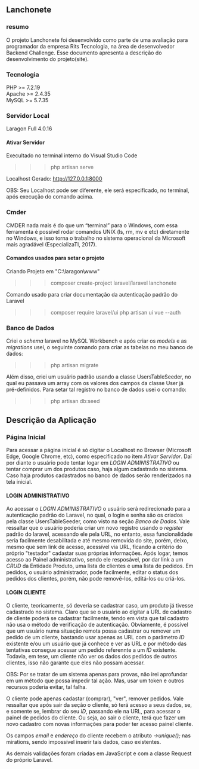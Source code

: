 ## Lanchonete

### resumo

O projeto Lanchonete foi desenvolvido como parte de uma avaliação para programador 
da empresa Rits Tecnologia, na área de desenvolvedor Backend Challenge. Esse 
documento apresenta a descrição do desenvolvimento do projeto(site).

### Tecnologia

PHP >= 7.2.19 <br>
Apache >= 2.4.35 <br>
MySQL >= 5.7.35 <br>

### Servidor Local

Laragon Full 4.0.16

#### Ativar Servidor

Execultado no terminal interno do Visual Studio Code

>>> php artisan serve

Localhost Gerado: http://127.0.0.1:8000

OBS: Seu Localhost pode ser diferente, ele será especificado, no terminal, após execução do comando acima.

### Cmder

CMDER nada mais é do que um “terminal” para o Windows, com essa ferramenta é possível rodar comandos UNIX (ls, rm, mv e etc) diretamente no Windows, e isso torna o trabalho no sistema operacional da Microsoft mais agradável (EspecializaTI, 2017).

#### Comandos usados para setar o projeto

Criando Projeto em "C:\laragon\www"

>>> composer create-project laravel/laravel lanchonete

Comando usado para criar documentação da autenticação padrão do Laravel

>>> composer require laravel/ui
>>> php artisan ui vue --auth

### Banco de Dados

Criei o *schema* laravel no MySQL Workbench e após criar os *models* e as *migrations* usei, o seguinte comando para criar as tabelas no meu banco de dados:

>>> php artisan migrate

Além disso, criei um usuário padrão usando a classe UsersTableSeeder, no qual eu passava um array com os valores dos campos da classe User já pré-definidos. Para setar tal registro no banco de dados usei o comando:

>>> php artisan db:seed

## Descrição da Aplicação

### Página Inicial

Para acessar a página inicial é só digitar o Localhost no Browser (Microsoft Edge, Google Chrome, etc), como especificado no
item *Ativar Servidor*. Daí por diante o usuário pode tentar logar em *LOGIN ADMINISTRATIVO* ou tentar comprar um dos produtos 
caso, haja algum cadastrado no sistema. Caso haja produtos cadastrados no banco de dados serão renderizados na tela inicial.

#### LOGIN ADMINISTRATIVO

Ao acessar o *LOGIN ADMINISTRATIVO* o usuário será redirecionado para a autenticação padrão do Laravel, no qual, o login e senha são os criados pela classe UsersTableSeeder, como visto na seção *Banco de Dados*. Vale ressaltar que o usuário poderia criar um novo registro usando o *register* padrão do laravel, acessando ele pela URL, no entanto, essa funcionalidade seria facilmente desabilitada e até mesmo removida do site, porém, deixo, mesmo que sem link de acesso, acessível via URL, ficando a critério do próprio "testador" cadastar suas próprias informações.
Após logar, temos acesso ao Painel administrativo, sendo ele resposável, por dar link a um *CRUD* da Entidade Produto, uma lista de clientes e uma lista de pedidos. Em pedidos, o usuário administrador, pode facilmente, editar o status dos pedidos dos clientes, porém, não pode removê-los, editá-los ou criá-los.

#### LOGIN CLIENTE

O cliente, teoricamente, só deveria se cadastrar caso, um produto já tivesse cadastrado no sistema. Claro que se o usuário ao digitar a URL de cadastro de cliente poderá se cadastrar facilmente, tendo em vista que tal cadastro não usa o método de verificação de autenticação. Obviamente, é possível que um usuário numa situação remota possa cadastrar ou remover um pedido de um cliente, bastando usar apenas as URL com o parâmetro *ID* existente e/ou um usuário que já conhece e ver as URL e por método das tentativas consegue acessar um pedido referennte a um *ID* existente. Todavia, em tese, um cliente não ver os dados dos pedidos de outros clientes, isso não garante que eles não possam acessar.

OBS: Por se tratar de um sistema apenas para provas, não irei aprofundar em um método que possa impedir tal ação. Mas, usar um token e outros recursos poderia evitar, tal falha.

O cliente pode apenas cadastar (comprar), "ver", remover pedidos. Vale ressaltar que após sair da seção o cliente, só terá acesso a seus dados, se, e somente se, lembrar do seu *ID*, passando ele na URL, para acessar o painel de pedidos do cliente. Ou seja, ao sair o cliente, terá que fazer um novo cadastro com novas informações para poder ter acesso painel cliente.

Os campos *email* e *endereço* do cliente recebem o atributo *->unique();* nas mirations, sendo impossível inserir tais dados, caso existentes.

As demais validações foram criadas em JavaScript e com a classe Request do próprio Laravel.